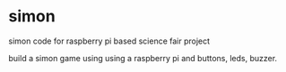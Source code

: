 # simon
simon code for raspberry pi based science fair project

build a simon game using using a raspberry pi and buttons, leds, buzzer.
